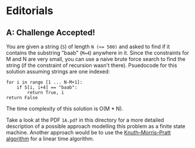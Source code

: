 # Editorials

## A: Challenge Accepted!
You are given a string (`S`) of length `N (<= 500)` and asked to find if it contains the substring "baab" (`M=4`) anywhere in it. Since the constraints for M and N are very small, you can use a naive brute force search to find the string (if the constraint of recursion wasn't there). Psuedocode for this solution assuming strings are one indexed:

```
for i in range [1 ... N-M+1]:
	if S[i, i+4] == "baab":
		return True, i
return False
```
The time complexity of this solution is O(M * N). 

Take a look at the PDF `1A.pdf` in this directory for a more detailed description of a possible approach modelling this problem as a finite state machine. Another approach would be to use the [Knuth–Morris–Pratt algorithm](https://en.wikipedia.org/wiki/Knuth–Morris–Pratt_algorithm) for a linear time algorithm. 
